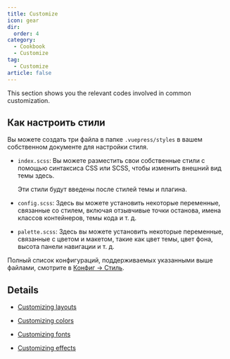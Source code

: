 ```yaml
---
title: Customize
icon: gear
dir:
  order: 4
category:
  - Cookbook
  - Customize
tag:
  - Customize
article: false
---
```


This section shows you the relevant codes involved in common customization.

<!-- more -->

## Как настроить стили

Вы можете создать три файла в папке `.vuepress/styles` в вашем собственном документе для настройки стиля.

- `index.scss`: Вы можете разместить свои собственные стили с помощью синтаксиса CSS или SCSS, чтобы изменить внешний вид темы здесь.

  Эти стили будут введены после стилей темы и плагина.

- `config.scss`: Здесь вы можете установить некоторые переменные, связанные со стилем, включая отзывчивые точки останова, имена классов контейнеров, темы кода и т. д.

- `palette.scss`: Здесь вы можете установить некоторые переменные, связанные с цветом и макетом, такие как цвет темы, цвет фона, высота панели навигации и т. д.

Полный список конфигураций, поддерживаемых указанными выше файлами, смотрите в [Конфиг → Стиль](../../config/style.md).

## Details

- [Customizing layouts](./layout.md)

- [Customizing colors](./color.md)

- [Customizing fonts](./font.md)

- [Customizing effects](./effect.md)
